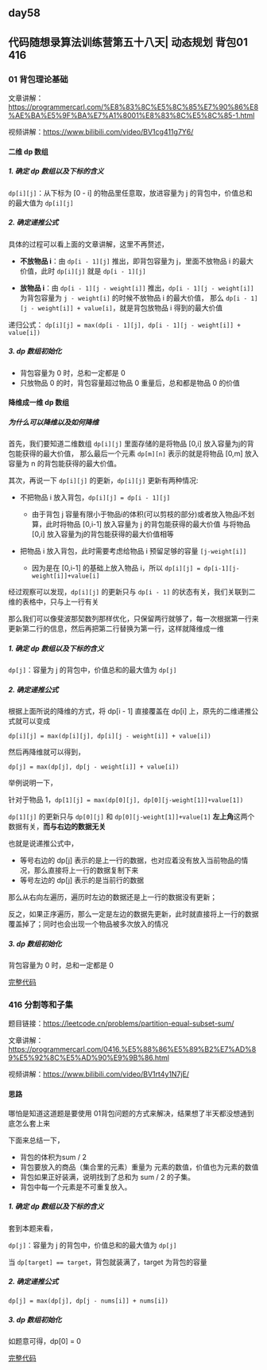 ## day58

## 代码随想录算法训练营第五十八天| 动态规划 背包01 416

### 01 背包理论基础

文章讲解：https://programmercarl.com/%E8%83%8C%E5%8C%85%E7%90%86%E8%AE%BA%E5%9F%BA%E7%A1%8001%E8%83%8C%E5%8C%85-1.html

视频讲解：https://www.bilibili.com/video/BV1cg411g7Y6/

#### 二维 dp 数组

##### 1. 确定 dp 数组以及下标的含义

`dp[i][j]`：从下标为 [0 - i] 的物品里任意取，放进容量为 j 的背包中，价值总和的最大值为 `dp[i][j]` 

##### 2. 确定递推公式

具体的过程可以看上面的文章讲解，这里不再赘述，

- **不放物品 i**：由 `dp[i - 1][j]` 推出，即背包容量为 j，里面不放物品 i 的最大价值，此时 `dp[i][j]` 就是 `dp[i - 1][j]`

- **放物品 i**：由 `dp[i - 1][j - weight[i]]` 推出，`dp[i - 1][j - weight[i]]` 为背包容量为 `j - weight[i]` 的时候不放物品 i 的最大价值，
那么 `dp[i - 1][j - weight[i]] + value[i]`，就是背包放物品 i 得到的最大价值

递归公式： `dp[i][j] = max(dp[i - 1][j], dp[i - 1][j - weight[i]] + value[i])`

##### 3. dp 数组初始化

- 背包容量为 0 时，总和一定都是 0
- 只放物品 0 的时，背包容量超过物品 0 重量后，总和都是物品 0 的价值

#### 降维成一维 dp 数组

##### 为什么可以降维以及如何降维

首先，我们要知道二维数组 `dp[i][j]` 里面存储的是将物品 [0,i] 放入容量为j的背包能获得的最大价值，
那么最后一个元素 `dp[m][n]` 表示的就是将物品 [0,m] 放入容量为 n 的背包能获得的最大价值。

其次，再说一下 `dp[i][j]` 的更新，`dp[i][j]` 更新有两种情况:

- 不把物品 i 放入背包，`dp[i][j] = dp[i - 1][j]`

  - 由于背包 j 容量有限小于物品i的体积(可以剪枝的部分)或者放入物品i不划算，此时将物品 [0,i-1] 放入容量为 j 的背包能获得的最大价值
  与将物品 [0,i] 放入容量为j的背包能获得的最大价值相等

- 把物品 i 放入背包，此时需要考虑给物品 i 预留足够的容量 `[j-weight[i]]`

  - 因为是在 [0,i-1] 的基础上放入物品 i，所以 `dp[i][j] = dp[i-1][j-weight[i]]+value[i]`

经过观察可以发现，`dp[i][j]` 的更新只与 `dp[i - 1]` 的状态有关，我们关联到二维的表格中，只与上一行有关

那么我们可以像斐波那契数列那样优化，只保留两行就够了，每一次根据第一行来更新第二行的信息，然后再把第二行替换为第一行，这样就降维成一维

##### 1. 确定 dp 数组以及下标的含义

`dp[j]`：容量为 j 的背包中，价值总和的最大值为 `dp[j]`

##### 2. 确定递推公式

根据上面所说的降维的方式，将 dp[i - 1] 直接覆盖在 dp[i] 上，原先的二维递推公式就可以变成

`dp[i][j] = max(dp[i][j], dp[i][j - weight[i]] + value[i])`

然后再降维就可以得到，

`dp[j] = max(dp[j], dp[j - weight[i]] + value[i])`

举例说明一下，

针对于物品 1，`dp[1][j] = max(dp[0][j], dp[0][j-weight[1]]+value[1])`

`dp[1][j]` 的更新只与 `dp[0][j]` 和 `dp[0][j-weight[1]]+value[1]` **左上角**这两个数据有关，**而与右边的数据无关**

也就是说递推公式中，

- 等号右边的 dp[j] 表示的是上一行的数据，也对应着没有放入当前物品的情况，那么直接将上一行的数据复制下来
- 等号左边的 dp[j] 表示的是当前行的数据

那么从右向左遍历，遍历时左边的数据还是上一行的数据没有更新；

反之，如果正序遍历，那么一定是左边的数据先更新，此时就直接将上一行的数据覆盖掉了；同时也会出现一个物品被多次放入的情况

##### 3. dp 数组初始化

背包容量为 0 时，总和一定都是 0

[完整代码](https://github.com/hd2yao/leetcode/tree/master/training/day58/01_bag.go)

### 416 分割等和子集

题目链接：https://leetcode.cn/problems/partition-equal-subset-sum/

文章讲解：https://programmercarl.com/0416.%E5%88%86%E5%89%B2%E7%AD%89%E5%92%8C%E5%AD%90%E9%9B%86.html

视频讲解：https://www.bilibili.com/video/BV1rt4y1N7jE/

#### 思路
哪怕是知道这道题是要使用 01背包问题的方式来解决，结果想了半天都没想通到底怎么套上来

下面来总结一下，

- 背包的体积为sum / 2
- 背包要放入的商品（集合里的元素）重量为 元素的数值，价值也为元素的数值
- 背包如果正好装满，说明找到了总和为 sum / 2 的子集。
- 背包中每一个元素是不可重复放入。

##### 1. 确定 dp 数组以及下标的含义

套到本题来看，

`dp[j]`：容量为 j 的背包中，价值总和的最大值为 `dp[j]`

当 `dp[target] == target`，背包就装满了，target 为背包的容量

##### 2. 确定递推公式

`dp[j] = max(dp[j], dp[j - nums[i]] + nums[i])`

##### 3. dp 数组初始化

如题意可得，dp[0] = 0

[完整代码](https://github.com/hd2yao/leetcode/tree/master/training/day58/0416_partition_equal_subset_sum.go)